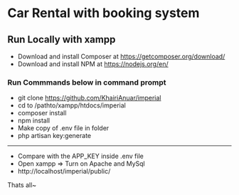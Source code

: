 # Car Rental with booking system

## Run Locally with xampp
- Download and install Composer at https://getcomposer.org/download/
- Download and install NPM at  https://nodejs.org/en/

### Run Commmands below in command prompt
- git clone https://github.com/KhairiAnuar/imperial
- cd to /pathto/xampp/htdocs/imperial
- composer install
- npm install
- Make copy of .env file in folder 
- php artisan key:generate
---
- Compare with the APP_KEY inside .env file
- Open xampp => Turn on Apache and MySql
- http://localhost/imperial/public/

Thats all~ 
